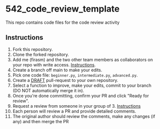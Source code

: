 # 542_code_review_template
This repo contains code files for the code review activity

## Instructions

1. Fork this repository.
1. Clone the forked repository.
1. Add me (firasm) and the two other team members as collaborators on your repo with write access. [Instructions](https://help.github.com/en/articles/inviting-collaborators-to-a-personal-repository).
1. Create a branch off main to make your edits.
1. Pick one code file: `beginner.py`, `intermediate.py`, `advanced.py`.
1. Create a [DRAFT](https://github.blog/2019-02-14-introducing-draft-pull-requests/) pull-request to your own repository.
1. Select a function to improve, make your edits, commit to your branch (DO NOT automatically merge it in).
1. Once you're done committing, confirm your PR and click "Ready for review".
1. Request a review from someone in your group of 3. [Instructions](https://help.github.com/en/articles/requesting-a-pull-request-review)
1. Each person will review a PR and provide detailed comments.
1. The original author should review the comments, make any changes (if any) and then merge the PR